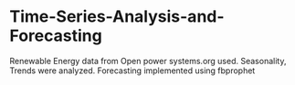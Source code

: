 # Time-Series-Analysis-and-Forecasting
Renewable Energy data from Open power systems.org used. Seasonality, Trends were analyzed. Forecasting implemented using fbprophet

